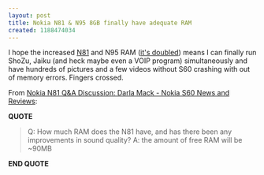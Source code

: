 ```yaml
---
layout: post
title: Nokia N81 & N95 8GB finally have adequate RAM
created: 1188474034
---
```

<p>I hope the increased <a href="http://darlamack.blogs.com/darlamack/2007/08/nokia-n81-qas.html#more">N81</a> and N95 RAM (<a href="http://darlamack.blogs.com/darlamack/2007/08/nokia-n95-8gb-q.html#more">it&#39;s doubled</a>) means I can finally run ShoZu, Jaiku (and heck maybe even a VOIP program) simultaneously and have hundreds of pictures and a few videos without S60 crashing with out of memory errors. Fingers crossed.</p>From <a href="http://darlamack.blogs.com/darlamack/2007/08/nokia-n81-qas.html#more">Nokia N81 Q&amp;A Discussion: Darla Mack - Nokia S60 News and Reviews</a>:  <p><strong>QUOTE</strong></p> <blockquote>   Q: How much RAM does the N81 have, and has there been any improvements in sound quality? A: the amount of free RAM will be ~90MB </blockquote> <p><strong>END QUOTE</strong></p> 
